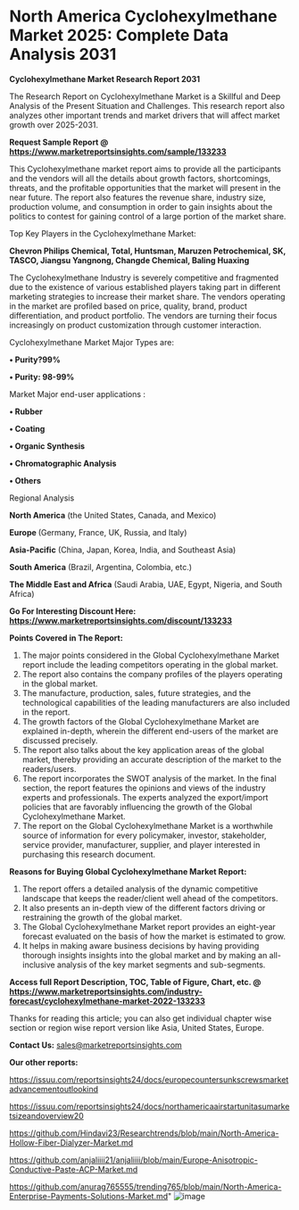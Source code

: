 # North America Cyclohexylmethane Market 2025: Complete Data Analysis 2031

<strong>Cyclohexylmethane Market Research Report 2031</strong>

The Research Report on Cyclohexylmethane Market is a Skillful and Deep Analysis of the Present Situation and Challenges. This research report also analyzes other important trends and market drivers that will affect market growth over 2025-2031.

<strong>Request Sample Report @ <a href=https://www.marketreportsinsights.com/sample/133233>https://www.marketreportsinsights.com/sample/133233</a></strong>

This Cyclohexylmethane market report aims to provide all the participants and the vendors will all the details about growth factors, shortcomings, threats, and the profitable opportunities that the market will present in the near future. The report also features the revenue share, industry size, production volume, and consumption in order to gain insights about the politics to contest for gaining control of a large portion of the market share.

Top Key Players in the Cyclohexylmethane Market:

<strong>Chevron Philips Chemical, Total, Huntsman, Maruzen Petrochemical, SK, TASCO, Jiangsu Yangnong, Changde Chemical, Baling Huaxing</strong>

The Cyclohexylmethane Industry is severely competitive and fragmented due to the existence of various established players taking part in different marketing strategies to increase their market share. The vendors operating in the market are profiled based on price, quality, brand, product differentiation, and product portfolio. The vendors are turning their focus increasingly on product customization through customer interaction.

Cyclohexylmethane Market Major Types are:

<strong>• Purity?99%

• Purity: 98-99%</strong>

Market Major end-user applications :

<strong>• Rubber

• Coating

• Organic Synthesis

• Chromatographic Analysis

• Others</strong>

Regional Analysis

</u><strong><b>North America</b></strong> (the United States, Canada, and Mexico)

<strong><b>Europe </b></strong>(Germany, France, UK, Russia, and Italy)

<strong><b>Asia-Pacific</b></strong> (China, Japan, Korea, India, and Southeast Asia)

<strong><b>South America</b></strong> (Brazil, Argentina, Colombia, etc.)

<strong><b>The Middle East and Africa</b></strong> (Saudi Arabia, UAE, Egypt, Nigeria, and South Africa)

<strong>Go For Interesting Discount Here: <a href=https://www.marketreportsinsights.com/discount/133233>https://www.marketreportsinsights.com/discount/133233</a></strong>

<strong>Points Covered in The Report:</strong>
<ol>
  <li>The major points considered in the Global Cyclohexylmethane Market report include the leading competitors operating in the global market.</li>
  <li>The report also contains the company profiles of the players operating in the global market.</li>
  <li>The manufacture, production, sales, future strategies, and the technological capabilities of the leading manufacturers are also included in the report.</li>
  <li>The growth factors of the Global Cyclohexylmethane Market are explained in-depth, wherein the different end-users of the market are discussed precisely.</li>
  <li>The report also talks about the key application areas of the global market, thereby providing an accurate description of the market to the readers/users.</li>
  <li>The report incorporates the SWOT analysis of the market. In the final section, the report features the opinions and views of the industry experts and professionals. The experts analyzed the export/import policies that are favorably influencing the growth of the Global Cyclohexylmethane Market.</li>
  <li>The report on the Global Cyclohexylmethane Market is a worthwhile source of information for every policymaker, investor, stakeholder, service provider, manufacturer, supplier, and player interested in purchasing this research document.</li>
</ol>
<strong>Reasons for Buying Global Cyclohexylmethane Market Report:</strong>

<ol>
  <li>The report offers a detailed analysis of the dynamic competitive landscape that keeps the reader/client well ahead of the competitors.</li>
  <li>It also presents an in-depth view of the different factors driving or restraining the growth of the global market.</li>
  <li>The Global Cyclohexylmethane Market report provides an eight-year forecast evaluated on the basis of how the market is estimated to grow.</li>
  <li>It helps in making aware business decisions by having providing thorough insights insights into the global market and by making an all-inclusive analysis of the key market segments and sub-segments.</li>
</ol>
<strong>Access full Report Description, TOC, Table of Figure, Chart, etc. @ <a href=https://www.marketreportsinsights.com/industry-forecast/cyclohexylmethane-market-2022-133233>https://www.marketreportsinsights.com/industry-forecast/cyclohexylmethane-market-2022-133233</a></strong>


Thanks for reading this article; you can also get individual chapter wise section or region wise report version like Asia, United States, Europe.

<strong>Contact Us:</strong>
sales@marketreportsinsights.com

<strong>Our other reports:</strong>

<a href=https://issuu.com/reportsinsights24/docs/europecountersunkscrewsmarketadvancementoutlookind>https://issuu.com/reportsinsights24/docs/europecountersunkscrewsmarketadvancementoutlookind</a>

<a href=https://issuu.com/reportsinsights24/docs/northamericaairstartunitasumarketsizeandoverview20>https://issuu.com/reportsinsights24/docs/northamericaairstartunitasumarketsizeandoverview20</a>

<a href=https://github.com/Hindavi23/Researchtrends/blob/main/North-America-Hollow-Fiber-Dialyzer-Market.md>https://github.com/Hindavi23/Researchtrends/blob/main/North-America-Hollow-Fiber-Dialyzer-Market.md</a>

<a href=https://github.com/anjaliiii21/anjaliiii/blob/main/Europe-Anisotropic-Conductive-Paste-ACP-Market.md>https://github.com/anjaliiii21/anjaliiii/blob/main/Europe-Anisotropic-Conductive-Paste-ACP-Market.md</a>

<a href=https://github.com/anurag765555/trending765/blob/main/North-America-Enterprise-Payments-Solutions-Market.md>https://github.com/anurag765555/trending765/blob/main/North-America-Enterprise-Payments-Solutions-Market.md</a>"
![image](https://github.com/user-attachments/assets/2ead9423-73a8-4ed7-a6a5-14577a38a4f2)
